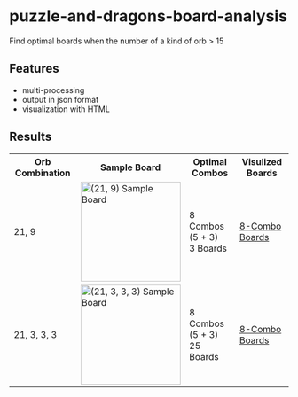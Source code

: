 # puzzle-and-dragons-board-analysis
Find optimal boards when the number of a kind of orb > 15

## Features
* multi-processing
* output in json format
* visualization with HTML

## Results
<table>
  <tr>
    <th>Orb Combination</th>
    <th>Sample Board</th> 
    <th>Optimal Combos</th>
    <th>Visulized Boards</th>
  </tr>
  <tr>
    <td>21, 9</td>
    <td><img width="180" alt="(21, 9) Sample Board" src="https://cloud.githubusercontent.com/assets/6902276/26284913/39bbb934-3e78-11e7-8ac8-5775b5df60d2.png"></td> 
    <td>8 Combos (5 + 3)<br />3 Boards</td>
    <td><a href="https://rawgit.com/Roger-Wu/puzzle-and-dragons-optimal-boards/master/analysis_max_combo/output/done_21-9/orb-21-9_combo-8.html">8-Combo Boards</a></td>
  </tr>
  <tr>
    <td>21, 3, 3, 3</td>
    <td><img width="180" alt="(21, 3, 3, 3) Sample Board" src="https://cloud.githubusercontent.com/assets/6902276/26284899/ea9602a6-3e77-11e7-983d-2438f923c12e.png"></td> 
    <td>8 Combos (5 + 3)<br />25 Boards</td>
    <td><a href="https://rawgit.com/Roger-Wu/puzzle-and-dragons-optimal-boards/master/analysis_max_combo/output/done_21-3-3-3/orb-21-3-3-3_combo-8.html">8-Combo Boards</a></td>
  </tr>
</table>
